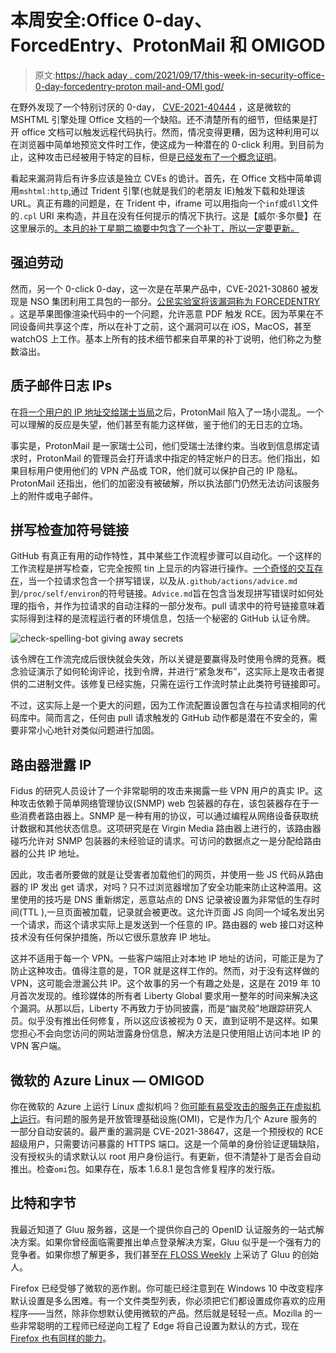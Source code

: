 # 本周安全:Office 0-day、ForcedEntry、ProtonMail 和 OMIGOD

> 原文:[https://hack aday . com/2021/09/17/this-week-in-security-office-0-day-forcedentry-proton mail-and-OMI god/](https://hackaday.com/2021/09/17/this-week-in-security-office-0-day-forcedentry-protonmail-and-omigod/)

在野外发现了一个特别讨厌的 0-day， [CVE-2021-40444](https://www.huntress.com/blog/cybersecurity-advisory-hackers-are-exploiting-cve-2021-40444) ，这是微软的 MSHTML 引擎处理 Office 文档的一个缺陷。还不清楚所有的细节，但结果是打开 office 文档可以触发远程代码执行。然而，情况变得更糟，因为这种利用可以在浏览器中简单地预览文件时工作，使这成为一种潜在的 0-click 利用。到目前为止，这种攻击已经被用于特定的目标，但是[已经发布了一个概念证明](https://github.com/lockedbyte/CVE-2021-40444)。

看起来漏洞背后有许多应该是独立 CVEs 的诡计。首先，在 Office 文档中简单调用`mshtml:http`,通过 Trident 引擎(也就是我们的老朋友 IE)触发下载和处理该 URL。真正有趣的问题是，在 Trident 中，iframe 可以用指向一个`inf`或`dll`文件的`.cpl` URI 来构造，并且在没有任何提示的情况下执行。这是【威尔·多尔曼】在这里展示的[。本月的补丁星期二摘要中包含了一个补丁，所以一定要更新。](https://twitter.com/wdormann/status/1437438522726703112)

## 强迫劳动

然而，另一个 0-click 0-day，这一次是在苹果产品中，CVE-2021-30860 被发现是 NSO 集团利用工具包的一部分。[公民实验室将该漏洞称为 FORCEDENTRY](https://citizenlab.ca/2021/09/forcedentry-nso-group-imessage-zero-click-exploit-captured-in-the-wild/) 。这是苹果图像渲染代码中的一个问题，允许恶意 PDF 触发 RCE。因为苹果在不同设备间共享这个库，所以在补丁之前，这个漏洞可以在 iOS，MacOS，甚至 watchOS 上工作。基本上所有的技术细节都来自苹果的补丁说明，他们称之为整数溢出。

## 质子邮件日志 IPs

在[将一个用户的 IP 地址交给瑞士当局](https://techcrunch.com/2021/09/06/protonmail-logged-ip-address-of-french-activist-after-order-by-swiss-authorities/)之后，ProtonMail 陷入了一场小混乱。一个可以理解的反应是失望，他们甚至有能力这样做，鉴于他们的无日志的立场。

事实是，ProtonMail 是一家瑞士公司，他们受瑞士法律约束。当收到信息绑定请求时，ProtonMail 的管理员会打开请求中指定的特定帐户的日志。他们指出，如果目标用户使用他们的 VPN 产品或 TOR，他们就可以保护自己的 IP 隐私。ProtonMail 还指出，他们的加密没有被破解，所以执法部门仍然无法访问该服务上的附件或电子邮件。

## 拼写检查加符号链接

GitHub 有真正有用的动作特性，其中某些工作流程步骤可以自动化。一个这样的工作流程是拼写检查，它完全按照 tin 上显示的内容进行操作。[一个奇怪的交互存在](https://github.com/justinsteven/advisories/blob/master/2021_github_actions_checkspelling_token_leak_via_advice_symlink.md)，当一个拉请求包含一个拼写错误，以及从`.github/actions/advice.md`到`/proc/self/environ`的符号链接。`Advice.md`旨在包含当发现拼写错误时如何处理的指令，并作为拉请求的自动注释的一部分发布。pull 请求中的符号链接意味着实际得到注释的是流程运行者的环境信息，包括一个秘密的 GitHub 认证令牌。

![check-spelling-bot giving away secrets](../Images/c7eebea2705524e436f43cbf43fbc75f.png)

该令牌在工作流完成后很快就会失效，所以关键是要赢得及时使用令牌的竞赛。概念验证演示了如何轮询评论，找到令牌，并进行“紧急发布”，这实际上是攻击者提供的二进制文件。该修复已经实施，只需在运行工作流时禁止此类符号链接即可。

不过，这实际上是一个更大的问题，因为工作流配置设置包含在与拉请求相同的代码库中。简而言之，任何由 pull 请求触发的 GitHub 动作都是潜在不安全的，需要非常小心地针对类似问题进行加固。

## 路由器泄露 IP

Fidus 的研究人员设计了一个非常聪明的攻击来揭露一些 VPN 用户的真实 IP。这种攻击依赖于简单网络管理协议(SNMP) web 包装器的存在，该包装器存在于一些消费者路由器上。SNMP 是一种有用的协议，可以通过编程从网络设备获取统计数据和其他状态信息。这项研究是在 Virgin Media 路由器上进行的，该路由器碰巧允许对 SNMP 包装器的未经验证的请求。可访问的数据点之一是分配给路由器的公共 IP 地址。

因此，攻击者所要做的就是让受害者加载他们的网页，并使用一些 JS 代码从路由器的 IP 发出 get 请求，对吗？只不过浏览器增加了安全功能来防止这种滥用。这里使用的技巧是 DNS 重新绑定，恶意站点的 DNS 记录被设置为非常低的生存时间(TTL ),一旦页面被加载，记录就会被更改。这允许页面 JS 向同一个域名发出另一个请求，而这个请求实际上是发送到一个任意的 IP。路由器的 web 接口对这种技术没有任何保护措施，所以它很乐意放弃 IP 地址。

这并不适用于每一个 VPN。一些客户端阻止对本地 IP 地址的访问，可能正是为了防止这种攻击。值得注意的是，TOR 就是这样工作的。然而，对于没有这样做的 VPN，这可能会泄漏公共 IP。这个故事的另一个有趣之处是，这是在 2019 年 10 月首次发现的。维珍媒体的所有者 Liberty Global 要求用一整年的时间来解决这个漏洞。从那以后，Liberty 不再致力于协同披露，而是“幽灵般”地跟踪研究人员。似乎没有推出任何修复，所以这应该被视为 0 天，直到证明不是这样。如果您担心不会向您访问的网站泄露身份信息，解决方法是只使用阻止访问本地 IP 的 VPN 客户端。

## 微软的 Azure Linux — OMIGOD

你在微软的 Azure 上运行 Linux 虚拟机吗？[你可能有易受攻击的服务正在虚拟机上运行](https://www.wiz.io/blog/secret-agent-exposes-azure-customers-to-unauthorized-code-execution)。有问题的服务是开放管理基础设施(OMI)，它是作为几个 Azure 服务的一部分自动安装的。最严重的漏洞是 CVE-2021-38647，这是一个预授权的 RCE 超级用户，只需要访问暴露的 HTTPS 端口。这是一个简单的身份验证逻辑缺陷，没有授权头的请求默认以 root 用户身份运行。有更新，但不清楚补丁是否会自动推出。检查`omi`包。如果存在，版本 1.6.8.1 是包含修复程序的发行版。

## 比特和字节

我最近知道了 Gluu 服务器，这是一个提供你自己的 OpenID 认证服务的一站式解决方案。如果你曾经面临需要推出单点登录解决方案，Gluu 似乎是一个强有力的竞争者。如果你想了解更多，我们甚至[在 FLOSS Weekly](https://twit.tv/shows/floss-weekly/episodes/647?autostart=false) 上采访了 Gluu 的创始人。

Firefox 已经受够了微软的恶作剧。你可能已经注意到在 Windows 10 中改变程序默认设置是多么困难。有一个文件类型列表，你必须把它们都设置成你喜欢的应用程序——当然，除非你想默认使用微软的产品。然后就是轻轻一点。Mozilla 的一些非常聪明的工程师已经逆向工程了 Edge 将自己设置为默认的方式，现在 [Firefox 也有同样的能力](https://www.theverge.com/2021/9/13/22671182/mozilla-default-browser-windows-protections-firefox)。